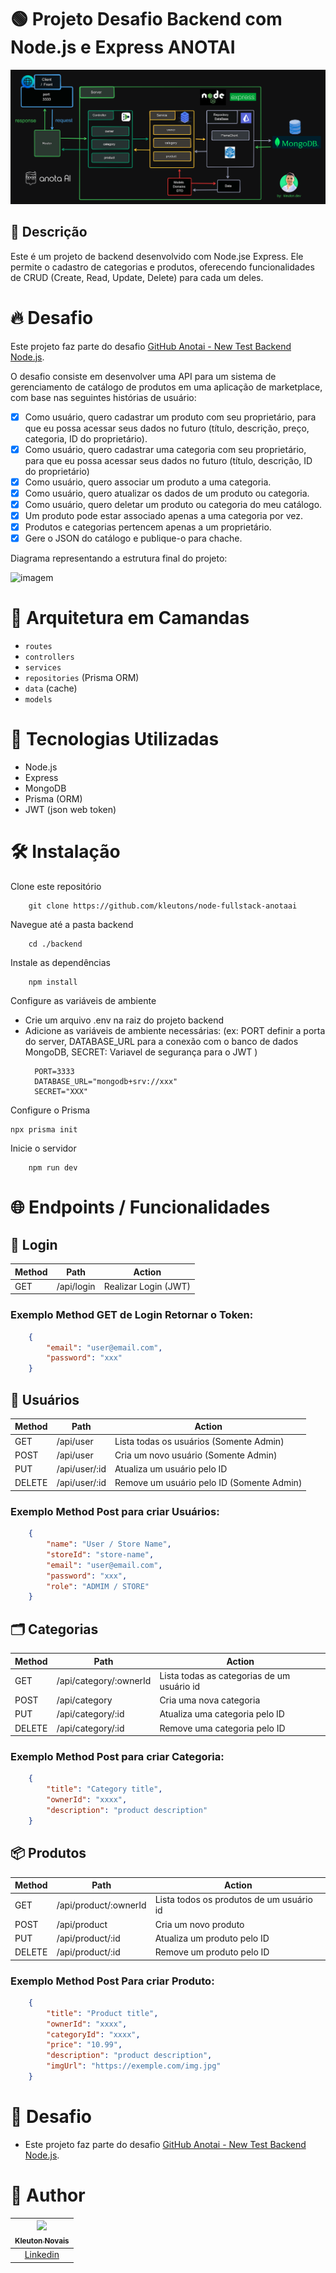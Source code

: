 # 🟢 Projeto Desafio Backend com Node.js e Express ANOTAI
<img src="../docs/arquiteturaBackend.png" alt="Logo" weight="85%">

## 📗 Descrição
Este é um projeto de backend desenvolvido com Node.jse Express. Ele permite o cadastro de categorias e produtos, oferecendo funcionalidades de CRUD (Create, Read, Update, Delete) para cada um deles.

# 🔥 Desafio
Este projeto faz parte do desafio [GitHub Anotai - New Test Backend Node.js](https://github.com/githubanotaai/new-test-backend-nodejs).

O desafio consiste em desenvolver uma API para um sistema de gerenciamento de catálogo de produtos em uma aplicação de marketplace, com base nas seguintes histórias de usuário:
- [x] Como usuário, quero cadastrar um produto com seu proprietário, para que eu possa acessar seus dados no futuro (título, descrição, preço, categoria, ID do proprietário).
- [x] Como usuário, quero cadastrar uma categoria com seu proprietário, para que eu possa acessar seus dados no futuro (título, descrição, ID do proprietário)
- [x] Como usuário, quero associar um produto a uma categoria.
- [x] Como usuário, quero atualizar os dados de um produto ou categoria.
- [x] Como usuário, quero deletar um produto ou categoria do meu catálogo.
- [x] Um produto pode estar associado apenas a uma categoria por vez.
- [x] Produtos e categorias pertencem apenas a um proprietário.
- [x] Gere o JSON do catálogo e publique-o para chache.

Diagrama representando a estrutura final do projeto:

![imagem]( https://github.com/githubanotaai/new-test-backend-nodejs/assets/52219768/504ba448-f128-41db-ae86-18dc19c0dc9d )

# 🧩 Arquitetura em Camandas 
 - `routes`
 - `controllers`
 - `services`
 - `repositories` (Prisma ORM)
 - `data` (cache)
 - `models` 

# 🚀 Tecnologias Utilizadas
- Node.js
- Express
- MongoDB
- Prisma (ORM)
- JWT (json web token)

# 🛠️ Instalação
Clone este repositório
```
    git clone https://github.com/kleutons/node-fullstack-anotaai
```
Navegue até a pasta backend
```
    cd ./backend
```
Instale as dependências
```
    npm install
```
Configure as variáveis de ambiente
- Crie um arquivo .env na raiz do projeto backend
- Adicione as variáveis de ambiente necessárias: (ex: PORT definir a porta do server, DATABASE_URL para a conexão com o banco de dados MongoDB, SECRET: Variavel de segurança para o JWT )
  ```env
    PORT=3333
    DATABASE_URL="mongodb+srv://xxx"
    SECRET="XXX"
  ```

Configure o Prisma
```
npx prisma init
```
Inicie o servidor
```
    npm run dev
```

# 🌐 Endpoints / Funcionalidades
## 🔐 Login
| Method | Path | Action |
| ------ | ---- | ------ |
| GET    | /api/login | Realizar Login (JWT) |

### Exemplo Method GET de Login Retornar o Token:
```json
    { 
        "email": "user@email.com",
        "password": "xxx"
    }
 ```


## 👤 Usuários
| Method | Path | Action |
| ------ | ---- | ------ |
| GET       | /api/user     | Lista todas os usuários (Somente Admin) |
| POST      | /api/user     | Cria um novo usuário (Somente Admin) |
| PUT       | /api/user/:id | Atualiza um usuário pelo ID |
| DELETE    | /api/user/:id | Remove um usuário pelo ID (Somente Admin) |

### Exemplo Method Post para criar Usuários:
```json
    { 
        "name": "User / Store Name",
        "storeId": "store-name",
        "email": "user@email.com",
        "password": "xxx", 
        "role": "ADMIM / STORE"
    }
 ```

## 🗂️ Categorias
| Method | Path | Action |
| ------ | ---- | ------ |
| GET       | /api/category/:ownerId     | Lista todas as categorias de um usuário id |
| POST      | /api/category     | Cria uma nova categoria |
| PUT       | /api/category/:id | Atualiza uma categoria pelo ID |
| DELETE    | /api/category/:id | Remove uma categoria pelo ID |

### Exemplo Method Post para criar Categoria:
```json
    { 
        "title": "Category title", 
        "ownerId": "xxxx", 
        "description": "product description"
    }
```

## 📦 Produtos

| Method | Path | Action |
| ------ | ---- | ------ |
| GET       | /api/product/:ownerId     | Lista todos os produtos de um usuário id |
| POST      | /api/product     | Cria um novo produto |
| PUT       | /api/product/:id | Atualiza um produto pelo ID |
| DELETE    | /api/product/:id | Remove um produto pelo ID |

### Exemplo Method Post Para criar Produto:
```json
    { 
        "title": "Product title", 
        "ownerId": "xxxx", 
        "categoryId": "xxxx", 
        "price": "10.99", 
        "description": "product description",  
        "imgUrl": "https://exemple.com/img.jpg"  
    }
```



# 👥 Desafio
- Este projeto faz parte do desafio [GitHub Anotai - New Test Backend Node.js](https://github.com/githubanotaai/new-test-backend-nodejs).

# 👤 Author

| [<img src="https://avatars3.githubusercontent.com/u/106082564?s=96&v=4"><br><sub>Kleuton Novais</sub>](https://github.com/kleutons) |
| :---------------------------------------------------------------------------------------------------------------------------------------: |
|                                            [Linkedin](https://www.linkedin.com/in/kleuton-novais/)                                             |